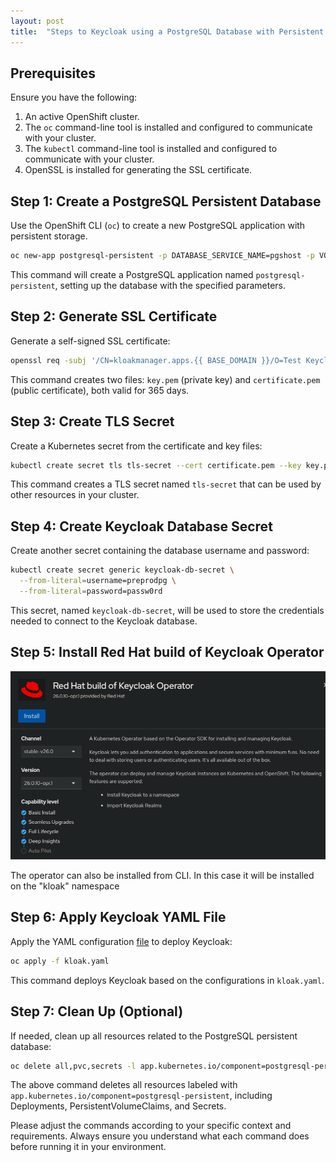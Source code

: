 ```yaml
---
layout: post
title:  "Steps to Keycloak using a PostgreSQL Database with Persistent Storage on OpenShift and the Red Hat Keycloak Operator"
---
```


## Prerequisites

Ensure you have the following:

1. An active OpenShift cluster.
2. The `oc` command-line tool is installed and configured to communicate with your cluster.
3. The `kubectl` command-line tool is installed and configured to communicate with your cluster.
4. OpenSSL is installed for generating the SSL certificate.

## Step 1: Create a PostgreSQL Persistent Database

Use the OpenShift CLI (`oc`) to create a new PostgreSQL application with persistent storage. 

```bash
oc new-app postgresql-persistent -p DATABASE_SERVICE_NAME=pgshost -p VOLUME_CAPACITY=2Gi -p POSTGRESQL_USER=preprodpg -p POSTGRESQL_PASSWORD=passw0rd -p POSTGRESQL_DATABASE=keycloak -p POSTGRESQL_VERSION=15-el9
```

This command will create a PostgreSQL application named `postgresql-persistent`, setting up the database with the specified parameters.

## Step 2: Generate SSL Certificate

Generate a self-signed SSL certificate:

```bash
openssl req -subj '/CN=kloakmanager.apps.{{ BASE_DOMAIN }}/O=Test Keycloak./C=US' -newkey rsa:2048 -nodes -keyout key.pem -x509 -days 365 -out certificate.pem
```

This command creates two files: `key.pem` (private key) and `certificate.pem` (public certificate), both valid for 365 days.

## Step 3: Create TLS Secret

Create a Kubernetes secret from the certificate and key files:

```bash
kubectl create secret tls tls-secret --cert certificate.pem --key key.pem
```

This command creates a TLS secret named `tls-secret` that can be used by other resources in your cluster.

## Step 4: Create Keycloak Database Secret

Create another secret containing the database username and password:

```bash
kubectl create secret generic keycloak-db-secret \
  --from-literal=username=preprodpg \
  --from-literal=password=passw0rd
```

This secret, named `keycloak-db-secret`, will be used to store the credentials needed to connect to the Keycloak database.

## Step 5: Install Red Hat build of Keycloak Operator
![Installation using the OCP console](/assets/images/keycloack.png)

The operator can also be installed from CLI. In this case it will be installed on the "kloak" namespace

## Step 6: Apply Keycloak YAML File

Apply the YAML configuration [file](/assets/yaml/kloak.yaml) to deploy Keycloak:

```bash
oc apply -f kloak.yaml
```

This command deploys Keycloak based on the configurations in `kloak.yaml`.

## Step 7: Clean Up (Optional)

If needed, clean up all resources related to the PostgreSQL persistent database:

```bash
oc delete all,pvc,secrets -l app.kubernetes.io/component=postgresql-persistent
```

The above command deletes all resources labeled with `app.kubernetes.io/component=postgresql-persistent`, including Deployments, PersistentVolumeClaims, and Secrets.

Please adjust the commands according to your specific context and requirements. Always ensure you understand what each command does before running it in your environment.